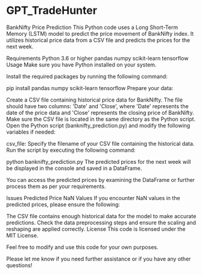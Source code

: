 # GPT_TradeHunter

BankNifty Price Prediction
This Python code uses a Long Short-Term Memory (LSTM) model to predict the price movement of BankNifty index. It utilizes historical price data from a CSV file and predicts the prices for the next week.

Requirements
Python 3.6 or higher
pandas
numpy
scikit-learn
tensorflow
Usage
Make sure you have Python installed on your system.

Install the required packages by running the following command:


pip install pandas numpy scikit-learn tensorflow
Prepare your data:

Create a CSV file containing historical price data for BankNifty. The file should have two columns: 'Date' and 'Close', where 'Date' represents the date of the price data and 'Close' represents the closing price of BankNifty.
Make sure the CSV file is located in the same directory as the Python script.
Open the Python script (banknifty_prediction.py) and modify the following variables if needed:

csv_file: Specify the filename of your CSV file containing the historical data.
Run the script by executing the following command:


python banknifty_prediction.py
The predicted prices for the next week will be displayed in the console and saved in a DataFrame.

You can access the predicted prices by examining the DataFrame or further process them as per your requirements.

Issues
Predicted Price NaN Values
If you encounter NaN values in the predicted prices, please ensure the following:

The CSV file contains enough historical data for the model to make accurate predictions.
Check the data preprocessing steps and ensure the scaling and reshaping are applied correctly.
License
This code is licensed under the MIT License.

Feel free to modify and use this code for your own purposes.

Please let me know if you need further assistance or if you have any other questions!
